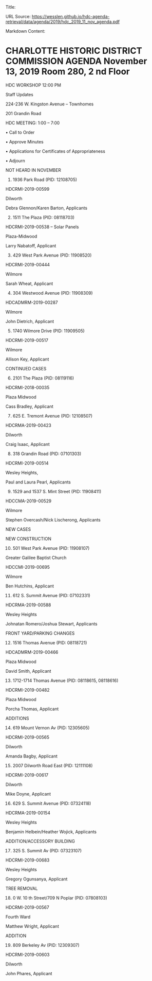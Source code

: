 Title: 

URL Source: https://wesslen.github.io/hdc-agenda-retrieval/data/agenda/2019/hdc_2019_11_nov_agenda.pdf

Markdown Content:
# CHARLOTTE HISTORIC DISTRICT COMMISSION AGENDA November 13, 2019 Room 280, 2 nd Floor 

HDC WORKSHOP 12:00 PM 

Staff Updates 

224-236 W. Kingston Avenue – Townhomes 

201 Grandin Road 

HDC MEETING: 1:00 – 7:00 

• Call to Order 

• Approve Minutes 

• Applications for Certificates of Appropriateness 

• Adjourn 

NOT HEARD IN NOVEMBER 

1. 1936 Park Road (PID: 12108705) 

HDCRMI-2019-00599 

Dilworth 

Debra Glennon/Karen Barton, Applicants 

2. 1511 The Plaza (PID: 08118703) 

HDCRMI-2019-00538 – Solar Panels 

Plaza-Midwood 

Larry Nabatoff, Applicant 

3. 429 West Park Avenue (PID: 11908520) 

HDCRMI-2019-00444 

Wilmore 

Sarah Wheat, Applicant 

4. 304 Westwood Avenue (PID: 11908309) 

HDCADMRM-2019-00287 

Wilmore 

John Dietrich, Applicant 

5. 1740 Wilmore Drive (PID: 11909505) 

HDCRMI-2019-00517 

Wilmore 

Allison Key, Applicant 

CONTINUED CASES 

6. 2101 The Plaza (PID: 08119116) 

HDCRMI-2018-00035 

Plaza Midwood 

Cass Bradley, Applicant 

7. 625 E. Tremont Avenue (PID: 12108507) 

HDCRMA-2019-00423 

Dilworth 

Craig Isaac, Applicant 

8. 318 Grandin Road (PID: 07101303) 

HDCRMI-2019-00514 

Wesley Heights, 

Paul and Laura Pearl, Applicants 

9. 1529 and 1537 S. Mint Street (PID: 11908411) 

HDCCMA-2019-00529 

Wilmore 

Stephen Overcash/Nick Lischerong, Applicants 

NEW CASES 

NEW CONSTRUCTION 

10. 501 West Park Avenue (PID: 11908107) 

Greater Galilee Baptist Church 

HDCCMI-2019-00695 

Wilmore 

Ben Hutchins, Applicant 

11. 612 S. Summit Avenue (PID: 07102331) 

HDCRMA-2019-00588 

Wesley Heights 

Johnatan Romero/Joshua Stewart, Applicants 

FRONT YARD/PARKING CHANGES 

12. 1516 Thomas Avenue (PID: 08118721) 

HDCADMRM-2019-00466 

Plaza Midwood 

David Smith, Applicant 

13. 1712-1714 Thomas Avenue (PID: 08118615, 08118616) 

HDCRMI-2019-00482 

Plaza Midwood 

Porcha Thomas, Applicant 

ADDITIONS 

14. 619 Mount Vernon Av (PID: 12305605) 

HDCRMI-2019-00565 

Dilworth 

Amanda Bagby, Applicant 

15. 2007 Dilworth Road East (PID: 12111108) 

HDCRMI-2019-00617 

Dilworth 

Mike Doyne, Applicant 

16. 629 S. Summit Avenue (PID: 07324118) 

HDCRMA-2019-00154 

Wesley Heights 

Benjamin Helbein/Heather Wojick, Applicants 

ADDITION/ACCESSORY BUILDING 

17. 325 S. Summit Av (PID: 07323107) 

HDCRMI-2019-00683 

Wesley Heights 

Gregory Ogunsanya, Applicant 

TREE REMOVAL 

18. 0 W. 10 th Street/709 N Poplar (PID: 07808103) 

HDCRMI-2019-00567 

Fourth Ward 

Matthew Wright, Applicant 

ADDITION 

19. 809 Berkeley Av (PID: 12309307) 

HDCRMI-2019-00603 

Dilworth 

John Phares, Applicant
